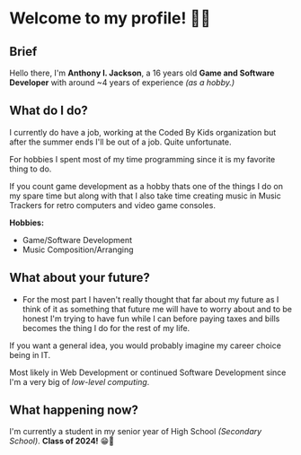 # Welcome to my profile! 👋🏽

## Brief

Hello there, I'm **Anthony I. Jackson**, a 16 years old **Game and Software Developer** with around ~4 years of experience *(as a hobby.)*

## What do I do?

I currently do have a job, working at the Coded By Kids organization but after the summer ends I'll be out of a job. Quite unfortunate.

For hobbies I spent most of my time programming since it is my favorite thing to do.

If you count game development as a hobby thats one of the things I do on my spare time but along with that I also take time creating music in Music Trackers for retro computers and video game consoles.

**Hobbies:**

* Game/Software Development
* Music Composition/Arranging

## What about your future?

* For the most part I haven't really thought that far about my future as I think of it as something that future me will have to worry about and to be honest I'm trying to have fun while I can before paying taxes and bills becomes the thing I do for the rest of my life.

If you want a general idea, you would probably imagine my career choice being in IT.

Most likely in Web Development or continued Software Development since I'm a very big of *low-level computing*.

## What happening now?

I'm currently a student in my senior year of High School *(Secondary School)*. **Class of 2024!** 😁🎉
